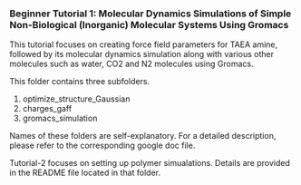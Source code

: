### Beginner Tutorial 1: Molecular Dynamics Simulations of Simple Non-Biological (Inorganic) Molecular Systems Using Gromacs

This tutorial focuses on creating force field parameters for TAEA amine, followed by its molecular dynamics simulation along with various other molecules such as water, CO2 and N2 molecules using Gromacs.

This folder contains three subfolders.

1. optimize_structure_Gaussian
2. charges_gaff
3. gromacs_simulation

Names of these folders are self-explanatory. For a detailed description, please refer to the corresponding google doc file.

Tutorial-2 focuses on setting up polymer simualations. Details are provided in the README file located in that folder.
